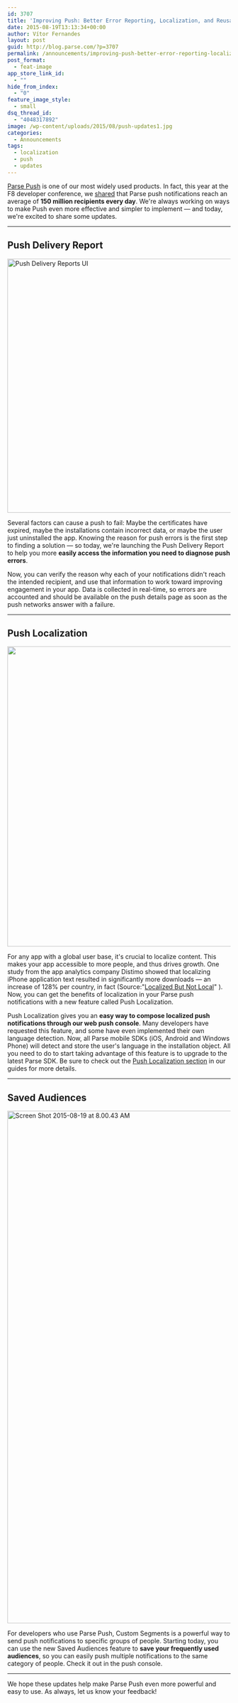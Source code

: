 ```yaml
---
id: 3707
title: 'Improving Push: Better Error Reporting, Localization, and Reusable Audiences'
date: 2015-08-19T13:13:34+00:00
author: Vítor Fernandes
layout: post
guid: http://blog.parse.com/?p=3707
permalink: /announcements/improving-push-better-error-reporting-localization-and-reusable-audiences/
post_format:
  - feat-image
app_store_link_id:
  - ""
hide_from_index:
  - "0"
feature_image_style:
  - small
dsq_thread_id:
  - "4048317892"
image: /wp-content/uploads/2015/08/push-updates1.jpg
categories:
  - Announcements
tags:
  - localization
  - push
  - updates
---
```

[Parse Push](https://parse.com/products/push) is one of our most widely used products. In fact, this year at the F8 developer conference, we [shared](https://developers.facebooklive.com/videos/495) that Parse push notifications reach an average of **150 million recipients every day**. We're always working on ways to make Push even more effective and simpler to implement — and today, we're excited to share some updates.

* * *

## Push Delivery Report

<img class="aligncenter wp-image-3708 size-full" src="{{ site.url }}/assets/wp-content/uploads/2015/08/PushErrorReporting.png" alt="Push Delivery Reports UI" width="1023" height="572" srcset="{{ site.url }}/assets/wp-content/uploads/2015/08/PushErrorReporting.png 1023w, {{ site.url }}/assets/wp-content/uploads/2015/08/PushErrorReporting-300x168.png 300w, {{ site.url }}/assets/wp-content/uploads/2015/08/PushErrorReporting-875x489.png 875w" sizes="(max-width: 1023px) 100vw, 1023px" />

Several factors can cause a push to fail: Maybe the certificates have expired, maybe the installations contain incorrect data, or maybe the user just uninstalled the app. Knowing the reason for push errors is the first step to finding a solution — so today, we're launching the Push Delivery Report to help you more **easily access the information you need to diagnose push errors**.

Now, you can verify the reason why each of your notifications didn't reach the intended recipient, and use that information to work toward improving engagement in your app. Data is collected in real-time, so errors are accounted and should be available on the push details page as soon as the push networks answer with a failure.

* * *

## Push Localization

<img class="alignnone size-full wp-image-3728" src="{{ site.url }}/assets/wp-content/uploads/2015/08/Screen-Shot-2015-08-19-at-11.28.03-AM.png" alt="" width="990" height="676" srcset="{{ site.url }}/assets/wp-content/uploads/2015/08/Screen-Shot-2015-08-19-at-11.28.03-AM.png 990w, {{ site.url }}/assets/wp-content/uploads/2015/08/Screen-Shot-2015-08-19-at-11.28.03-AM-300x205.png 300w, {{ site.url }}/assets/wp-content/uploads/2015/08/Screen-Shot-2015-08-19-at-11.28.03-AM-875x597.png 875w" sizes="(max-width: 990px) 100vw, 990px" />

For any app with a global user base, it's crucial to localize content. This makes your app accessible to more people, and thus drives growth. One study from the app analytics company Distimo showed that localizing iPhone application text resulted in significantly more downloads — an increase of 128% per country, in fact (Source:"[Localized But Not Local](http://developers.apps.opera.com/images/uploads/pdfs/insights-02-localized-but-not-local.pdf)" ). Now, you can get the benefits of localization in your Parse push notifications with a new feature called Push Localization.

Push Localization gives you an **easy way to compose localized push notifications through our web push console**. Many developers have requested this feature, and some have even implemented their own language detection. Now, all Parse mobile SDKs (iOS, Android and Windows Phone) will detect and store the user's language in the installation object. All you need to do to start taking advantage of this feature is to upgrade to the latest Parse SDK. Be sure to check out the [Push Localization section](https://parse.com/docs/ios/guide#push-notifications-push-localization) in our guides for more details.

* * *

## Saved Audiences

<img class="alignnone size-full wp-image-3716" src="{{ site.url }}/assets/wp-content/uploads/2015/08/Screen-Shot-2015-08-19-at-8.00.43-AM.png" alt="Screen Shot 2015-08-19 at 8.00.43 AM" width="1194" height="1154" srcset="{{ site.url }}/assets/wp-content/uploads/2015/08/Screen-Shot-2015-08-19-at-8.00.43-AM.png 1194w, {{ site.url }}/assets/wp-content/uploads/2015/08/Screen-Shot-2015-08-19-at-8.00.43-AM-300x290.png 300w, {{ site.url }}/assets/wp-content/uploads/2015/08/Screen-Shot-2015-08-19-at-8.00.43-AM-1024x990.png 1024w, {{ site.url }}/assets/wp-content/uploads/2015/08/Screen-Shot-2015-08-19-at-8.00.43-AM-875x846.png 875w" sizes="(max-width: 1194px) 100vw, 1194px" />

For developers who use Parse Push, Custom Segments is a powerful way to send push notifications to specific groups of people. Starting today, you can use the new Saved Audiences feature to **save your frequently used audiences**, so you can easily push multiple notifications to the same category of people. Check it out in the push console.

* * *

We hope these updates help make Parse Push even more powerful and easy to use. As always, let us know your feedback!